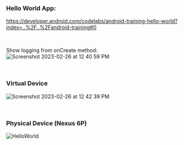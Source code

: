 ### Hello World App:
https://developer.android.com/codelabs/android-training-hello-world?index=..%2F..%2Fandroid-training#0

<br/>

Show logging from onCreate method:
![Screenshot 2023-02-26 at 12 40 59 PM](https://user-images.githubusercontent.com/94663542/221427903-ca679341-1c32-4974-933f-02a2a3164718.png)

<br/>

### Virtual Device
![Screenshot 2023-02-26 at 12 42 39 PM](https://user-images.githubusercontent.com/94663542/221427904-3bc2e89a-02ea-4a76-9b1d-474933544d38.png)

<br/>

### Physical Device (Nexus 6P)
![HelloWorld](https://user-images.githubusercontent.com/94663542/221428019-bb835198-a385-4139-b771-ebb97cc45c23.png)
